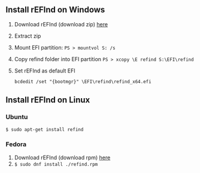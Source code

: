 ## Install rEFInd on Windows

 1. Download rEFInd (download zip) [here](https://sourceforge.net/projects/refind/files/)

 2. Extract zip

 3. Mount EFI partition: `PS > mountvol S: /s` 

 4. Copy refind folder into EFI partition `PS > xcopy \E refind S:\EFI\refind`

 4. Set rEFInd as default EFI 
 
    ```bcdedit /set "{bootmgr}" \EFI\refind\refind_x64.efi```

## Install rEFInd on Linux

### Ubuntu

``` $ sudo apt-get install refind ```

### Fedora
 1. Download rEFInd (download rpm) [here](https://sourceforge.net/projects/refind/files/)
 2. `$ sudo dnf install ./refind.rpm`

